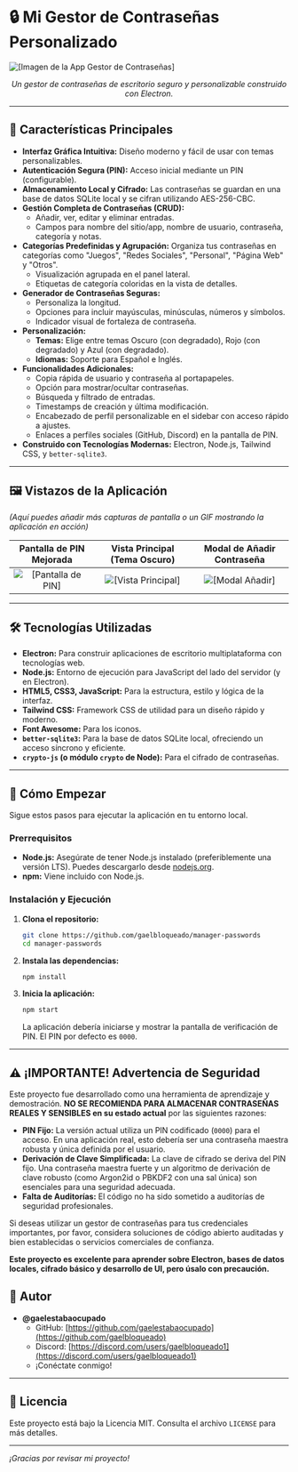 # 🔒 Mi Gestor de Contraseñas Personalizado

![[Imagen de la App Gestor de Contraseñas]](https://placehold.co/700x350/1f2937/d1d5db?text=Pantallazo+Principal+de+la+App&font=Inter)
*<p align="center">Un gestor de contraseñas de escritorio seguro y personalizable construido con Electron.</p>*

---

## 🌟 Características Principales

* **Interfaz Gráfica Intuitiva:** Diseño moderno y fácil de usar con temas personalizables.
* **Autenticación Segura (PIN):** Acceso inicial mediante un PIN (configurable).
* **Almacenamiento Local y Cifrado:** Las contraseñas se guardan en una base de datos SQLite local y se cifran utilizando AES-256-CBC.
* **Gestión Completa de Contraseñas (CRUD):**
    * Añadir, ver, editar y eliminar entradas.
    * Campos para nombre del sitio/app, nombre de usuario, contraseña, categoría y notas.
* **Categorías Predefinidas y Agrupación:** Organiza tus contraseñas en categorías como "Juegos", "Redes Sociales", "Personal", "Página Web" y "Otros".
    * Visualización agrupada en el panel lateral.
    * Etiquetas de categoría coloridas en la vista de detalles.
* **Generador de Contraseñas Seguras:**
    * Personaliza la longitud.
    * Opciones para incluir mayúsculas, minúsculas, números y símbolos.
    * Indicador visual de fortaleza de contraseña.
* **Personalización:**
    * **Temas:** Elige entre temas Oscuro (con degradado), Rojo (con degradado) y Azul (con degradado).
    * **Idiomas:** Soporte para Español e Inglés.
* **Funcionalidades Adicionales:**
    * Copia rápida de usuario y contraseña al portapapeles.
    * Opción para mostrar/ocultar contraseñas.
    * Búsqueda y filtrado de entradas.
    * Timestamps de creación y última modificación.
    * Encabezado de perfil personalizable en el sidebar con acceso rápido a ajustes.
    * Enlaces a perfiles sociales (GitHub, Discord) en la pantalla de PIN.
* **Construido con Tecnologías Modernas:** Electron, Node.js, Tailwind CSS, y `better-sqlite3`.

---

## 🖼️ Vistazos de la Aplicación

*(Aquí puedes añadir más capturas de pantalla o un GIF mostrando la aplicación en acción)*

| Pantalla de PIN Mejorada                                 | Vista Principal (Tema Oscuro)                               | Modal de Añadir Contraseña                               |
| :-------------------------------------------------------: | :----------------------------------------------------------: | :-------------------------------------------------------: |
| ![[Pantalla de PIN]](https://placehold.co/450x500/111827/e5e7eb?text=Login+Screen&font=Inter) | ![[Vista Principal]](https://placehold.co/800x600/111827/d1d5db?text=App+Dashboard&font=Inter) | ![[Modal Añadir]](https://placehold.co/450x550/1f2937/e5e7eb?text=Add+Password+Modal&font=Inter) |

---

## 🛠️ Tecnologías Utilizadas

* **Electron:** Para construir aplicaciones de escritorio multiplataforma con tecnologías web.
* **Node.js:** Entorno de ejecución para JavaScript del lado del servidor (y en Electron).
* **HTML5, CSS3, JavaScript:** Para la estructura, estilo y lógica de la interfaz.
* **Tailwind CSS:** Framework CSS de utilidad para un diseño rápido y moderno.
* **Font Awesome:** Para los iconos.
* **`better-sqlite3`:** Para la base de datos SQLite local, ofreciendo un acceso síncrono y eficiente.
* **`crypto-js` (o módulo `crypto` de Node):** Para el cifrado de contraseñas.

---

## 🚀 Cómo Empezar

Sigue estos pasos para ejecutar la aplicación en tu entorno local.

### Prerrequisitos

* **Node.js:** Asegúrate de tener Node.js instalado (preferiblemente una versión LTS). Puedes descargarlo desde [nodejs.org](https://nodejs.org/).
* **npm:** Viene incluido con Node.js.

### Instalación y Ejecución

1.  **Clona el repositorio:**
    ```bash
    git clone https://github.com/gaelbloqueado/manager-passwords
    cd manager-passwords
    ```

2.  **Instala las dependencias:**
    ```bash
    npm install
    ```

3.  **Inicia la aplicación:**
    ```bash
    npm start
    ```
    La aplicación debería iniciarse y mostrar la pantalla de verificación de PIN. El PIN por defecto es `0000`.

---

## ⚠️ ¡IMPORTANTE! Advertencia de Seguridad

Este proyecto fue desarrollado como una herramienta de aprendizaje y demostración. **NO SE RECOMIENDA PARA ALMACENAR CONTRASEÑAS REALES Y SENSIBLES en su estado actual** por las siguientes razones:

* **PIN Fijo:** La versión actual utiliza un PIN codificado (`0000`) para el acceso. En una aplicación real, esto debería ser una contraseña maestra robusta y única definida por el usuario.
* **Derivación de Clave Simplificada:** La clave de cifrado se deriva del PIN fijo. Una contraseña maestra fuerte y un algoritmo de derivación de clave robusto (como Argon2id o PBKDF2 con una sal única) son esenciales para una seguridad adecuada.
* **Falta de Auditorías:** El código no ha sido sometido a auditorías de seguridad profesionales.

Si deseas utilizar un gestor de contraseñas para tus credenciales importantes, por favor, considera soluciones de código abierto auditadas y bien establecidas o servicios comerciales de confianza.

**Este proyecto es excelente para aprender sobre Electron, bases de datos locales, cifrado básico y desarrollo de UI, pero úsalo con precaución.**

## 👤 Autor

* **@gaelestabaocupado**
    * GitHub: [https://github.com/gaelestabaocupado](https://github.com/gaelbloqueado)
    * Discord: [https://discord.com/users/gaelbloqueado1](https://discord.com/users/gaelbloqueado1)
    * ¡Conéctate conmigo!

---

## 📄 Licencia

Este proyecto está bajo la Licencia MIT. Consulta el archivo `LICENSE` para más detalles.

---

*¡Gracias por revisar mi proyecto!*

